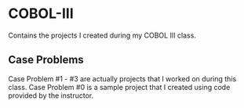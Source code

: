 # COBOL-III
Contains the projects I created during my COBOL III class.

## Case Problems
Case Problem #1 - #3 are actually projects that I worked on during this class. Case Problem #0 is a sample project that I created using code provided by the instructor.
